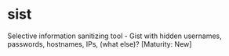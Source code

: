 sist
====

Selective information sanitizing tool - Gist with hidden usernames,  passwords, hostnames, IPs, (what else)? [Maturity: New]